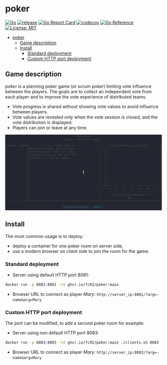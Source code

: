 # poker

[![Go](https://github.com/fc92/poker/actions/workflows/go.yml/badge.svg)](https://github.com/fc92/poker/actions/workflows/go.yml)
[![release](https://github.com/fc92/poker/actions/workflows/release.yaml/badge.svg)](https://github.com/fc92/poker/actions/workflows/release.yaml)
[![Go Report Card](https://goreportcard.com/badge/github.com/fc92/poker)](https://goreportcard.com/report/github.com/fc92/poker)
[![codecov](https://codecov.io/github/fc92/poker/branch/main/graph/badge.svg?token=R4OZKBC13P)](https://codecov.io/github/fc92/poker)
[![Go Reference](https://pkg.go.dev/badge/github.com/fc92/poker.svg)](https://pkg.go.dev/github.com/fc92/poker)
[![License: MIT](https://img.shields.io/badge/License-MIT-yellow.svg)](https://opensource.org/licenses/MIT)

- [poker](#poker)
  - [Game description](#game-description)
  - [Install](#install)
    - [Standard deployment](#standard-deployment)
    - [Custom HTTP port deployment](#custom-http-port-deployment)

## Game description

*poker* is a planning poker game (or scrum poker) limiting vote influence between the players. The goals are to collect an independent vote from each player and to improve the vote experience of distributed teams.

- Vote progress is shared without showing vote values to avoid influence between players.
- Vote values are revealed only when the vote session is closed, and the vote distribution is displayed.
- Players can join or leave at any time.

![short demo](4players.gif)

## Install

The most common usage is to deploy:

- deploy a container for one poker room on server side,
- use a modern browser on client side to join the room for the game.

### Standard deployment

- Server using default HTTP port 8081:

```bash
docker run -p 8081:8081 -td ghcr.io/fc92/poker:main
```

- Browser URL to connect as player *Mary*:
`http://server_ip:8081/?arg=-name&arg=Mary`

### Custom HTTP port deployment

The port can be modified, to add a second poker room for example:

- Server using non default HTTP port 8083:

```bash
docker run -p 8083:8083 -td ghcr.io/fc92/poker:main ./clients.sh 8083
```

- Browser URL to connect as player *Mary*:
`http://server_ip:8083/?arg=-name&arg=Mary`

